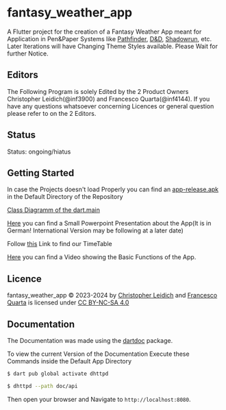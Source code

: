 # fantasy_weather_app

A Flutter project for the creation of a Fantasy Weather App meant for Application in Pen&Paper Systems like 
[Pathfinder](https://paizo.com/pathfinder), [D&D](https://en.wikipedia.org/wiki/Dungeons_%26_Dragons), [Shadowrun](https://pegasus.de/shadowrun), etc.
Later Iterations will have Changing Theme Styles available. Please Wait for further Notice.

## Editors
The Following Program is solely Edited by the 2 Product Owners Christopher Leidich(@inf3900) and Francesco Quarta(@inf4144). 
If you have any questions whatsoever concerning Licences or general question please refer to on the 2 Editors.

## Status

Status: ongoing/hiatus

## Getting Started

In case the Projects doesn't load Properly you can find an [app-release.apk](https://gitlab.ai.it.hs-worms.de/inf3900/appdevprojekt/-/blob/main/app-release.apk) in the Default Directory of the Repository

[Class Diagramm of the dart.main](https://gitlab.ai.it.hs-worms.de/inf3900/appdevprojekt/-/raw/main/ClassDiagramm.png)

[Here](https://gitlab.ai.it.hs-worms.de/inf3900/appdevprojekt/-/blob/main/D20_Weather.pptx) you can find a Small Powerpoint Presentation about the App(It is in German! International Version may be following at a later date)

Follow [this](https://mswocloud-my.sharepoint.com/:x:/g/personal/inf4144_stud_mswocloud_hs-worms_de/EWLSXcWfCXxGgFbBysynQN0BcjvO3H5a6fyu2Ubu8S8TKQ?e=hnfqc5) Link to find our TimeTable

[Here](https://gitlab.ai.it.hs-worms.de/inf3900/appdevprojekt/-/blob/main/D20Weather_Basic_Functions_Recording.mp4) you can find a Video showing the Basic Functions of the App.

## Licence

fantasy_weather_app © 2023-2024 by [Christopher Leidich](https://gitlab.ai.it.hs-worms.de/inf3900) and [Francesco Quarta](https://gitlab.ai.it.hs-worms.de/inf4144) is licensed under [CC BY-NC-SA 4.0](http://creativecommons.org/licenses/by-nc-sa/4.0/)

## Documentation

The Documentation was made using the [dartdoc](https://pub.dev/packages/dartdoc) package.

To view the current Version of the Documentation Execute these Commands inside the Default App Directory

```bash
$ dart pub global activate dhttpd

$ dhttpd --path doc/api
```

Then open your browser and Navigate to `http://localhost:8080`.